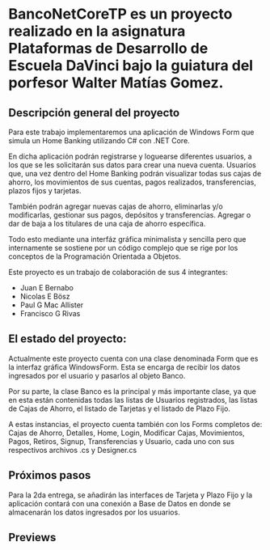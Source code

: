 # BancoNetCoreTP es un proyecto realizado en la asignatura Plataformas de Desarrollo de Escuela DaVinci bajo la guiatura del porfesor Walter Matías Gomez.

## Descripción general del proyecto
Para este trabajo implementaremos una aplicación de Windows Form que simula un Home Banking utilizando C# con .NET Core. 

En dicha aplicación podrán registrarse y loguearse diferentes usuarios, a los que se les solicitarán sus datos para crear una nueva cuenta. Usuarios que, una vez dentro del Home Banking podrán visualizar todas sus cajas de ahorro, los movimientos de sus cuentas, pagos realizados, transferencias, plazos fijos y tarjetas. 

También podrán agregar nuevas cajas de ahorro, eliminarlas y/o modificarlas, gestionar sus pagos, depósitos y transferencias. Agregar o dar de baja a los titulares de una caja de ahorro específica. 

Todo esto mediante una interfáz gráfica minimalista y sencilla pero que internamente se sostiene por un código complejo que se rige por los conceptos de la Programación Orientada a Objetos.

Este proyecto es un trabajo de colaboración de sus 4 integrantes:
- Juan E Bernabo
- Nicolas E Bösz
- Paul G Mac Allister
- Francisco G Rivas

## El estado del proyecto:
Actualmente este proyecto cuenta con una clase denominada Form que es la interfaz gráfica WindowsForm. Esta se encarga de recibir los datos ingresados por el usuario y pasarlos al objeto Banco.

Por su parte, la clase Banco es la principal y más importante clase, ya que en esta están contenidas todas las listas de Usuarios registrados, las listas de Cajas de Ahorro, el listado de Tarjetas y el listado de Plazo Fijo.

A estas instancias, el proyecto cuenta también con los Forms completos de: Cajas de Ahorro, Detalles, Home, Login, Modificar Cajas, Movimientos, Pagos, Retiros, Signup, Transferencias y Usuario, cada uno con sus respectivos archivos .cs y Designer.cs


## Próximos pasos
Para la 2da entrega, se añadirán las interfaces de Tarjeta y Plazo Fijo y la aplicación contará con una conexión a Base de Datos en donde se almacenarán los datos ingresados por los usuarios.



## Previews
